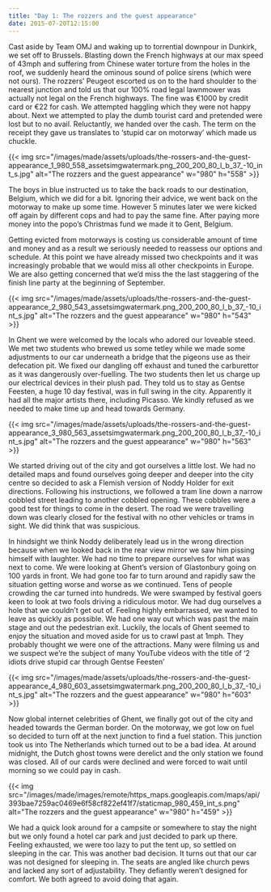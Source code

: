 ```yaml
---
title: "Day 1: The rozzers and the guest appearance"
date: 2015-07-20T12:15:00
---
```


Cast aside by Team OMJ and waking up to torrential downpour in Dunkirk, we set off to Brussels. Blasting down the French highways at our max speed of 43mph and suffering from Chinese water torture from the holes in the roof, we suddenly heard the ominous sound of police sirens (which were not ours). The rozzers’ Peugeot escorted us on to the hard shoulder to the nearest junction and told us that our 100% road legal lawnmower was actually not legal on the French highways. The fine was €1000 by credit card or €22 for cash. We attempted haggling which they were not happy about. Next we attempted to play the dumb tourist card and pretended were lost but to no avail. Reluctantly, we handed over the cash. The term on the receipt they gave us translates to ‘stupid car on motorway’ which made us chuckle.

{{< img src="/images/made/assets/uploads/the-rossers-and-the-guest-appearance_1_980_558_assetsimgwatermark.png_200_200_80_l_b_37_-10_int_s.jpg" alt="The rozzers and the guest appearance" w="980" h="558" >}}

The boys in blue instructed us to take the back roads to our destination, Belgium, which we did for a bit. Ignoring their advice, we went back on the motorway to make up some time. However 5 minutes later we were kicked off again by different cops and had to pay the same fine. After paying more money into the popo’s Christmas fund we made it to Gent, Belgium.

Getting evicted from motorways is costing us considerable amount of time and money and as a result we seriously needed to reassess our options and schedule. At this point we have already missed two checkpoints and it was increasingly probable that we would miss all other checkpoints in Europe. We are also getting concerned that we’d miss the the last staggering of the finish line party at the beginning of September.

{{< img src="/images/made/assets/uploads/the-rossers-and-the-guest-appearance_2_980_543_assetsimgwatermark.png_200_200_80_l_b_37_-10_int_s.jpg" alt="The rozzers and the guest appearance" w="980" h="543" >}}

In Ghent we were welcomed by the locals who adored our loveable steed. We met two students who brewed us some tetley while we made some adjustments to our car underneath a bridge that the pigeons use as their defecation pit. We fixed our dangling off exhaust and tuned the carburettor as it was dangerously over-fuelling. The two students then let us charge up our electrical devices in their plush pad. They told us to stay as Gentse Feesten, a huge 10 day festival, was in full swing in the city. Apparently it had all the major artists there, including Picasso. We kindly refused as we needed to make time up and head towards Germany.

{{< img src="/images/made/assets/uploads/the-rossers-and-the-guest-appearance_3_980_563_assetsimgwatermark.png_200_200_80_l_b_37_-10_int_s.jpg" alt="The rozzers and the guest appearance" w="980" h="563" >}}

We started driving out of the city and got ourselves a little lost. We had no detailed maps and found ourselves going deeper and deeper into the city centre so decided to ask a Flemish version of Noddy Holder for exit directions. Following his instructions, we followed a tram line down a narrow cobbled street leading to another cobbled opening. These cobbles were a good test for things to come in the desert. The road we were travelling down was clearly closed for the festival with no other vehicles or trams in sight. We did think that was suspicious.

In hindsight we think Noddy deliberately lead us in the wrong direction because when we looked back in the rear view mirror we saw him pissing himself with laughter. We had no time to prepare ourselves for what was next to come. We were looking at Ghent’s version of Glastonbury going on 100 yards in front. We had gone too far to turn around and rapidly saw the situation getting worse and worse as we continued. Tens of people crowding the car turned into hundreds. We were swamped by festival goers keen to look at two fools driving a ridiculous motor. We had dug ourselves a hole that we couldn’t get out of. Feeling highly embarrassed, we wanted to leave as quickly as possible. We had one way out which was past the main stage and out the pedestrian exit. Luckily, the locals of Ghent seemed to enjoy the situation and moved aside for us to crawl past at 1mph. They probably thought we were one of the attractions. Many were filming us and we suspect we’re the subject of many YouTube videos with the title of ‘2 idiots drive stupid car through Gentse Feesten’

{{< img src="/images/made/assets/uploads/the-rossers-and-the-guest-appearance_4_980_603_assetsimgwatermark.png_200_200_80_l_b_37_-10_int_s.jpg" alt="The rozzers and the guest appearance" w="980" h="603" >}}

Now global internet celebrities of Ghent, we finally got out of the city and headed towards the German border. On the motorway, we got low on fuel so decided to turn off at the next junction to find a fuel station. This junction took us into The Netherlands which turned out to be a bad idea. At around midnight, the Dutch ghost towns were derelict and the only station we found was closed. All of our cards were declined and were forced to wait until morning so we could pay in cash.

{{< img src="/images/made/images/remote/https_maps.googleapis.com/maps/api/393bae7259ac0469e6f58cf822ef41f7/staticmap_980_459_int_s.png" alt="The rozzers and the guest appearance" w="980" h="459" >}}

We had a quick look around for a campsite or somewhere to stay the night but we only found a hotel car park and just decided to park up there. Feeling exhausted, we were too lazy to put the tent up, so settled on sleeping in the car. This was another bad decision. It turns out that our car was not designed for sleeping in. The seats are angled like church pews and lacked any sort of adjustability. They defiantly weren’t designed for comfort. We both agreed to avoid doing that again.